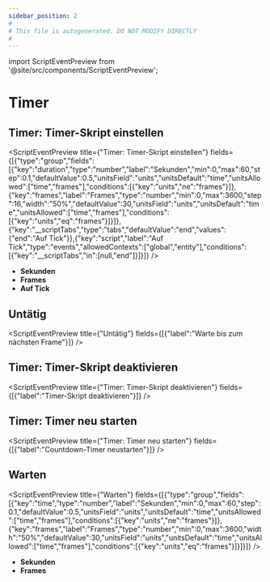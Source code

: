 ```yaml
---
sidebar_position: 2
#
# This file is autogenerated. DO NOT MODIFY DIRECTLY
#
---
```


import ScriptEventPreview from '@site/src/components/ScriptEventPreview';

# Timer

## Timer: Timer-Skript einstellen
<ScriptEventPreview title={"Timer: Timer-Skript einstellen"} fields={[{"type":"group","fields":[{"key":"duration","type":"number","label":"Sekunden","min":0,"max":60,"step":0.1,"defaultValue":0.5,"unitsField":"units","unitsDefault":"time","unitsAllowed":["time","frames"],"conditions":[{"key":"units","ne":"frames"}]},{"key":"frames","label":"Frames","type":"number","min":0,"max":3600,"step":16,"width":"50%","defaultValue":30,"unitsField":"units","unitsDefault":"time","unitsAllowed":["time","frames"],"conditions":[{"key":"units","eq":"frames"}]}]},{"key":"__scriptTabs","type":"tabs","defaultValue":"end","values":{"end":"Auf Tick"}},{"key":"script","label":"Auf Tick","type":"events","allowedContexts":["global","entity"],"conditions":[{"key":"__scriptTabs","in":[null,"end"]}]}]} />

- **Sekunden**  
- **Frames**  
- **Auf Tick**  

## Untätig
<ScriptEventPreview title={"Untätig"} fields={[{"label":"Warte bis zum nächsten Frame"}]} />


## Timer: Timer-Skript deaktivieren
<ScriptEventPreview title={"Timer: Timer-Skript deaktivieren"} fields={[{"label":"Timer-Skript deaktivieren"}]} />


## Timer: Timer neu starten
<ScriptEventPreview title={"Timer: Timer neu starten"} fields={[{"label":"Countdown-Timer neustarten"}]} />


## Warten
<ScriptEventPreview title={"Warten"} fields={[{"type":"group","fields":[{"key":"time","type":"number","label":"Sekunden","min":0,"max":60,"step":0.1,"defaultValue":0.5,"unitsField":"units","unitsDefault":"time","unitsAllowed":["time","frames"],"conditions":[{"key":"units","ne":"frames"}]},{"key":"frames","label":"Frames","type":"number","min":0,"max":3600,"width":"50%","defaultValue":30,"unitsField":"units","unitsDefault":"time","unitsAllowed":["time","frames"],"conditions":[{"key":"units","eq":"frames"}]}]}]} />

- **Sekunden**  
- **Frames**  

